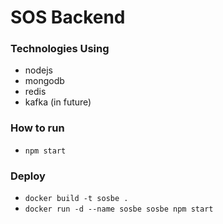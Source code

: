 # SOS Backend

### Technologies Using
- nodejs 
- mongodb
- redis
- kafka (in future)

### How to run
- ```npm start```

### Deploy
- ```docker build -t sosbe .```
- ```docker run -d --name sosbe sosbe npm start```
